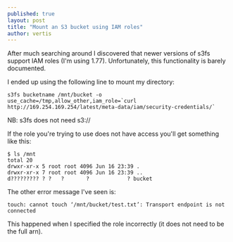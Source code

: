 ```yaml
---
published: true
layout: post
title: "Mount an S3 bucket using IAM roles"
author: vertis
---
```

After much searching around I discovered that newer versions of s3fs support IAM roles (I'm using 1.77). Unfortunately, this functionality is barely documented.

I ended up using the following line to mount my directory:

```
s3fs bucketname /mnt/bucket -o use_cache=/tmp,allow_other,iam_role=`curl http://169.254.169.254/latest/meta-data/iam/security-credentials/`
```
NB: s3fs does not need s3:// 

If the role you're trying to use does not have access you'll get something like this:

```
$ ls /mnt
total 20
drwxr-xr-x 5 root root 4096 Jun 16 23:39 .
drwxr-xr-x 7 root root 4096 Jun 16 23:39 ..
d????????? ? ?   ?       ?            ? bucket
```

The other error message I've seen is:

```
touch: cannot touch ‘/mnt/bucket/test.txt’: Transport endpoint is not connected
```

This happened when I specified the role incorrectly (it does not need to be the full arn).

